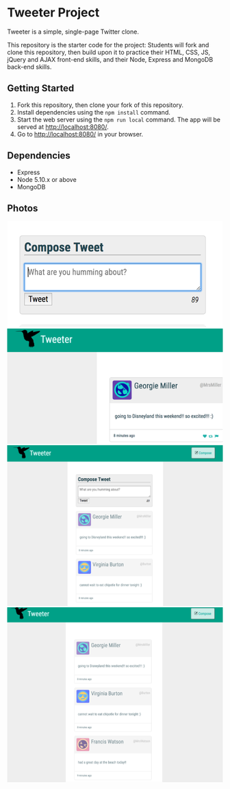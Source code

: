 # Tweeter Project

Tweeter is a simple, single-page Twitter clone.

This repository is the starter code for the project: Students will fork and clone this repository, then build upon it to practice their HTML, CSS, JS, jQuery and AJAX front-end skills, and their Node, Express and MongoDB back-end skills.

## Getting Started

1. Fork this repository, then clone your fork of this repository.
2. Install dependencies using the `npm install` command.
3. Start the web server using the `npm run local` command. The app will be served at <http://localhost:8080/>.
4. Go to <http://localhost:8080/> in your browser.

## Dependencies

- Express
- Node 5.10.x or above
- MongoDB

## Photos

![Compose box](https://github.com/caitlinquon/tweetr/blob/master/docs/compose-box.png)
![Hovering](https://github.com/caitlinquon/tweetr/blob/master/docs/hovering.png)
![With Compose Box](https://github.com/caitlinquon/tweetr/blob/master/docs/with-compose-box.png)
![Without Compose Box](https://github.com/caitlinquon/tweetr/blob/master/docs/without-compose-box.png)